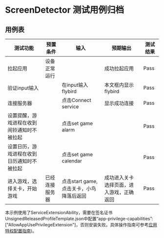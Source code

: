 # ScreenDetector 测试用例归档

## 用例表

|测试功能|预置条件|输入|预期输出|测试结果|
|--------------------------------|--------------------------------|--------------------------------|--------------------------------|--------------------------------|
|拉起应用|	设备正常运行|		|成功拉起应用|Pass|
|验证input输入  |              |在input输入flybird  |本文框内显示flybird |Pass|
|连接服务器  |              |点击Connect service  |显示成功连接 |Pass|
|设置提醒，游戏进程在收到闹铃通知时不被拉起 |          |点击set game alarm | |Pass|
|设置日历，游戏进程在收到日历通知时不被拉起 |          |点击set game calendar | |Pass|
|进入游戏，选择关卡，开始游戏 |已经连接服务器 |点击start game, 点击关卡，小鸟降落后返回 |成功进入关卡选择页面，进入游戏，正确返回 |Pass|

本示例使用了ServiceExtensionAbility，需要在签名证书UnsignedReleasedProfileTemplate.json中配置“app-privilege-capabilities”:["AllowAppUsePrivilegeExtension"]，否则安装失败。具体操作指南可参考[应用特权配置指南](https://gitee.com/openharmony/docs/blob/eb73c9e9dcdd421131f33bb8ed6ddc030881d06f/zh-cn/device-dev/subsystems/subsys-app-privilege-config-guide.md/#https://gitee.com/openharmony/vendor_hihope/tree/master/rk3568/preinstall-config))。